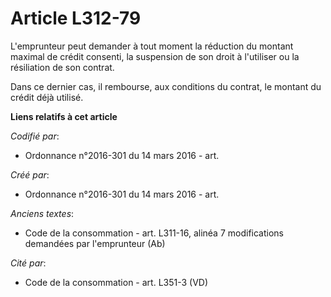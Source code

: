 # Article L312-79

L'emprunteur peut demander à tout moment la réduction du montant maximal de crédit consenti, la suspension de son droit à
l'utiliser ou la résiliation de son contrat.

Dans ce dernier cas, il rembourse, aux conditions du contrat, le montant du crédit déjà utilisé.

**Liens relatifs à cet article**

_Codifié par_:

  - Ordonnance n°2016-301 du 14 mars 2016 - art.

_Créé par_:

  - Ordonnance n°2016-301 du 14 mars 2016 - art.

_Anciens textes_:

  - Code de la consommation - art. L311-16, alinéa 7 modifications demandées par l'emprunteur (Ab)

_Cité par_:

  - Code de la consommation - art. L351-3 (VD)
